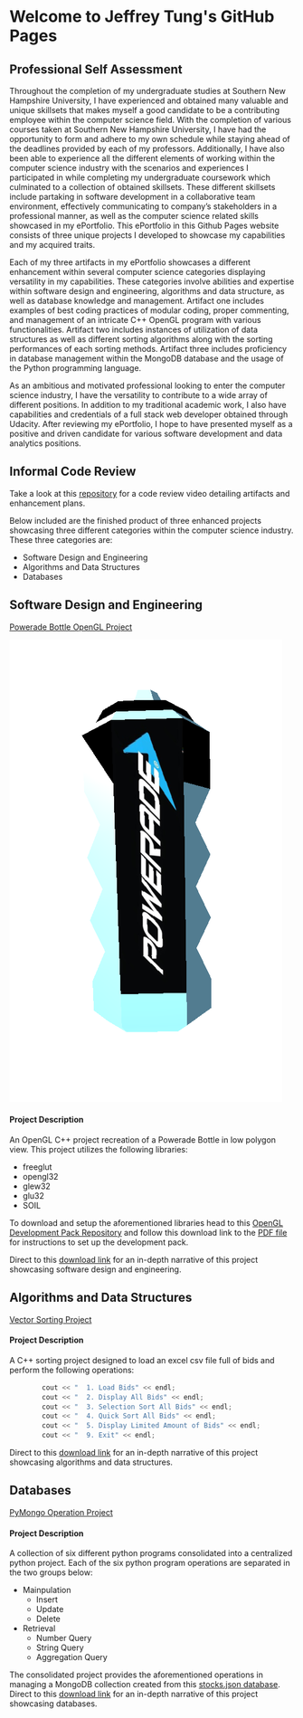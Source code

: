 # Welcome to Jeffrey Tung's GitHub Pages
## Professional Self Assessment

Throughout the completion of my undergraduate studies at Southern New Hampshire University, I have experienced and obtained many valuable and unique skillsets that makes myself a good candidate to be a contributing employee within the computer science field. With the completion of various courses taken at Southern New Hampshire University, I have had the opportunity to form and adhere to my own schedule while staying ahead of the deadlines provided by each of my professors. Additionally, I have also been able to experience all the different elements of working within the computer science industry with the scenarios and experiences I participated in while completing my undergraduate coursework which culminated to a collection of obtained skillsets. These different skillsets include partaking in software development in a collaborative team environment, effectively communicating to company’s stakeholders in a professional manner, as well as the computer science related skills showcased in my ePortfolio. This ePortfolio in this Github Pages website consists of three unique projects I developed to showcase my capabilities and my acquired traits. 

Each of my three artifacts in my ePortfolio showcases a different enhancement within several computer science categories displaying versatility in my capabilities. These categories involve abilities and expertise within software design and engineering, algorithms and data structure, as well as database knowledge and management. Artifact one includes examples of best coding practices of modular coding, proper commenting, and management of an intricate C++ OpenGL program with various functionalities. Artifact two includes instances of utilization of data structures as well as different sorting algorithms along with the sorting performances of each sorting methods. Artifact three includes proficiency in database management within the MongoDB database and the usage of the Python programming language. 
	
As an ambitious and motivated professional looking to enter the computer science industry, I have the versatility to contribute to a wide array of different positions. In addition to my traditional academic work, I also have capabilities and credentials of a full stack web developer obtained through Udacity. After reviewing my ePortfolio, I hope to have presented myself as a positive and driven candidate for various software development and data analytics positions.

## Informal Code Review
Take a look at this [repository](https://bitbucket.org/jtung0033/code-review/src/master/Artifacts%20Code%20Review.mp4) for a code review video detailing artifacts and enhancement plans.

Below included are the finished product of three enhanced projects showcasing three different categories within the computer science industry. These three categories are:
- Software Design and Engineering
- Algorithms and Data Structures
- Databases

## Software Design and Engineering
[Powerade Bottle OpenGL Project](https://github.com/jtung0033/jtung0033.github.io/tree/master/PoweradeBottle)

![preview image](https://raw.githubusercontent.com/jtung0033/jtung0033.github.io/master/PoweradeBottle/Powerade%20Bottle%20Preview.png)

#### Project Description
An OpenGL C++ project recreation of a Powerade Bottle in low polygon view. This project utilizes the following libraries:
- freeglut
- opengl32
- glew32
- glu32
- SOIL

To download and setup the aforementioned libraries head to this [OpenGL Development Pack Repository](https://bitbucket.org/jtung0033/development-pack/src/master/) and follow this download link to the [PDF file](https://bitbucket.org/jtung0033/development-pack/src/master/cs330_development_installation_instructions.pdf) for instructions to set up the development pack.

Direct to this [download link](https://github.com/jtung0033/jtung0033.github.io/blob/master/PoweradeBottle/Powerade%20Bottle%20Narrative.docx) for an in-depth narrative of this project showcasing software design and engineering. 

## Algorithms and Data Structures
[Vector Sorting Project](https://github.com/jtung0033/jtung0033.github.io/tree/master/VectorSorting)
#### Project Description
A C++ sorting project designed to load an excel csv file full of bids and perform the following operations:
```C++
        cout << "  1. Load Bids" << endl;
        cout << "  2. Display All Bids" << endl;
        cout << "  3. Selection Sort All Bids" << endl;
        cout << "  4. Quick Sort All Bids" << endl;
        cout << "  5. Display Limited Amount of Bids" << endl;
        cout << "  9. Exit" << endl;
```
Direct to this [download link](https://github.com/jtung0033/jtung0033.github.io/blob/master/VectorSorting/Vector%20Sorting%20Narrative.docx) for an in-depth narrative of this project showcasing algorithms and data structures.

## Databases
[PyMongo Operation Project](https://github.com/jtung0033/jtung0033.github.io/tree/master/PyMongo%20Operation)
#### Project Description
A collection of six different python programs consolidated into a centralized python project. Each of the six python program operations are separated in the two groups below:
- Mainpulation
  - Insert
  - Update
  - Delete
- Retrieval
  - Number Query
  - String Query
  - Aggregation Query

The consolidated project provides the aforementioned operations in managing a MongoDB collection created from this [stocks.json database](https://github.com/jtung0033/jtung0033.github.io/blob/master/PyMongo%20Operation/stocks.json). Direct to this [download link](https://github.com/jtung0033/jtung0033.github.io/blob/master/PyMongo%20Operation/PyMongo%20Operation%20Narrative.docx) for an in-depth narrative of this project showcasing databases.

